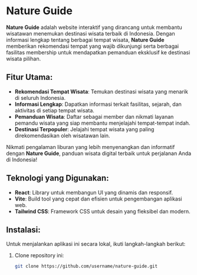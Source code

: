 # Nature Guide

**Nature Guide** adalah website interaktif yang dirancang untuk membantu wisatawan menemukan destinasi wisata terbaik di Indonesia. Dengan informasi lengkap tentang berbagai tempat wisata, **Nature Guide** memberikan rekomendasi tempat yang wajib dikunjungi serta berbagai fasilitas membership untuk mendapatkan pemanduan eksklusif ke destinasi wisata pilihan.

## Fitur Utama:
- **Rekomendasi Tempat Wisata**: Temukan destinasi wisata yang menarik di seluruh Indonesia.
- **Informasi Lengkap**: Dapatkan informasi terkait fasilitas, sejarah, dan aktivitas di setiap tempat wisata.
- **Pemanduan Wisata**: Daftar sebagai member dan nikmati layanan pemandu wisata yang siap membantu menjelajahi tempat-tempat indah.
- **Destinasi Terpopuler**: Jelajahi tempat wisata yang paling direkomendasikan oleh wisatawan lain.

Nikmati pengalaman liburan yang lebih menyenangkan dan informatif dengan **Nature Guide**, panduan wisata digital terbaik untuk perjalanan Anda di Indonesia!

## Teknologi yang Digunakan:
- **React**: Library untuk membangun UI yang dinamis dan responsif.
- **Vite**: Build tool yang cepat dan efisien untuk pengembangan aplikasi web.
- **Tailwind CSS**: Framework CSS untuk desain yang fleksibel dan modern.

## Instalasi:
Untuk menjalankan aplikasi ini secara lokal, ikuti langkah-langkah berikut:

1. Clone repository ini:
   ```bash
   git clone https://github.com/username/nature-guide.git
